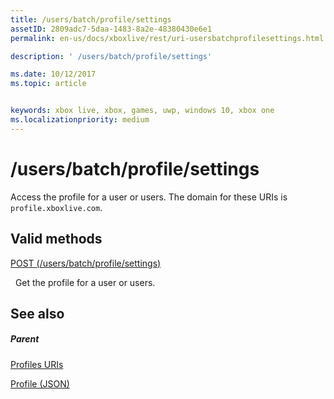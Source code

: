 ```yaml
---
title: /users/batch/profile/settings
assetID: 2809adc7-5daa-1483-8a2e-48380430e6e1
permalink: en-us/docs/xboxlive/rest/uri-usersbatchprofilesettings.html

description: ' /users/batch/profile/settings'

ms.date: 10/12/2017
ms.topic: article


keywords: xbox live, xbox, games, uwp, windows 10, xbox one
ms.localizationpriority: medium
---
```



# /users/batch/profile/settings
Access the profile for a user or users. 
The domain for these URIs is `profile.xboxlive.com`.
  
<a id="ID4EV"></a>

 
## Valid methods

[POST (/users/batch/profile/settings)](uri-usersbatchprofilesettingspost.md)

&nbsp;&nbsp;Get the profile for a user or users.
 
<a id="ID4E6"></a>

 
## See also
 
<a id="ID4EBB"></a>

 
##### Parent 

[Profiles URIs](atoc-reference-profiles.md)

 [Profile (JSON)](../../json/json-profile.md)

   